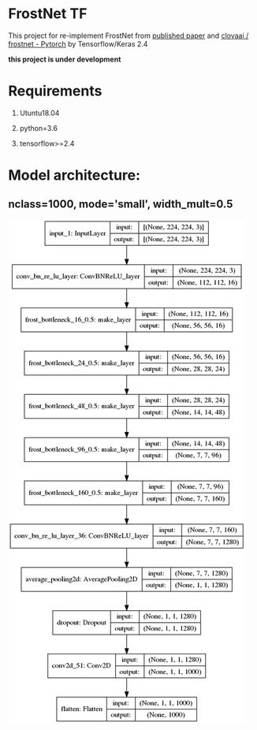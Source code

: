 # FrostNet TF

This project for re-implement FrostNet from [published paper](https://arxiv.org/pdf/2006.09679v4.pdf) and [ clovaai /
frostnet - Pytorch](https://github.com/clovaai/frostnet) by Tensorflow/Keras 2.4

<b> this project is under development </b>

# Requirements

1. Utuntu18.04

2. python=3.6

3. tensorflow>=2.4



# Model architecture:
## nclass=1000, mode='small', width_mult=0.5
![FrostNet-Small-Width=0.25](https://github.com/dattv/FrostNet_Keras/blob/main/results/frostnet_224x224x3_1000_small_0.5.png)
